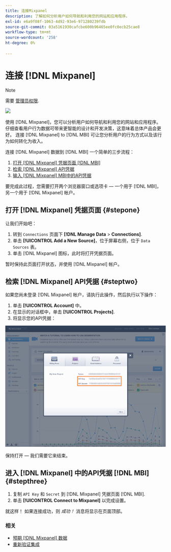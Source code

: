```yaml
---
title: 连接Mixpanel
description: 了解如何分析用户如何导航和利用您的网站和应用程序。
exl-id: e6a9f08f-1063-4d92-93e6-971280239fdb
source-git-commit: 03a5161930cafcbe600b96465ee0fc0ecb25cae8
workflow-type: tm+mt
source-wordcount: '258'
ht-degree: 0%

---
```


# 连接 [!DNL Mixpanel]

>[!NOTE]
>
>需要 [管理员权限](../../../administrator/user-management/user-management.md).

![](../../../assets/Mixpanel_logo.png)

使用 [!DNL Mixpanel]，您可以分析用户如何导航和利用您的网站和应用程序。 仔细查看用户行为数据可带来更智能的设计和开发决策，这意味着总体产品会更好。 连接 [!DNL Mixpanel] to [!DNL MBI] 可让您分析用户的行为方式以及该行为如何转化为收入。

连接 [!DNL Mixpanel] 数据到 [!DNL MBI] 一个简单的三步流程：

1. [打开 [!DNL Mixpanel] 凭据页面 [!DNL MBI]](#stepone)
1. [检索 [!DNL Mixpanel] API凭据](#steptwo)
1. [输入 [!DNL Mixpanel] MBI中的API凭据](#stepthree)

要完成此过程，您需要打开两个浏览器窗口或选项卡 — 一个用于 [!DNL MBI]，另一个用于 [!DNL Mixpanel] 帐户。

## 打开 [!DNL Mixpanel] 凭据页面 {#stepone}

让我们开始吧：

1. 转到 `Connections` 页面下 **[!DNL Manage Data** > **Connections]**.
1. 单击 **[!UICONTROL Add a New Source]**，位于屏幕右侧，位于 `Data Sources` 表。
1. 单击 [!DNL Mixpanel] 图标，此时将打开凭据页面。

暂时保持此页面打开状态，并使用 [!DNL Mixpanel] 帐户。

## 检索 [!DNL Mixpanel] API凭据 {#steptwo}

如果您尚未登录 [!DNL Mixpanel] 帐户，请执行此操作，然后执行以下操作：

1. 单击 **[!UICONTROL Account]** 中。
1. 在显示的对话框中，单击 **[!UICONTROL Projects]**.
1. 将显示您的API凭据：

![检索Mixpanel API凭据](../../../assets/Mixpanel_API_creds.png)

保持打开 — 我们需要它来结束。

## 进入 [!DNL Mixpanel] 中的API凭据 [!DNL MBI] {#stepthree}

1. 复制 `API Key` 和 `Secret` 到 [!DNL Mixpanel] 凭据页面 [!DNL MBI].
1. 单击 **[!UICONTROL Connect to Mixpanel]** 以完成设置。

就这样！ 如果连接成功，则 _成功！_ 消息将显示在页面顶部。

### 相关

* [预期 [!DNL Mixpanel] 数据](../integrations/mixpanel-data.md)
* [重新验证集成](https://support.magento.com/hc/en-us/articles/360016733151)
